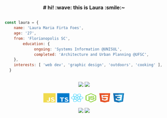 <h3 align="center">
  <b>
    # hi! :wave: this is Laura :smile:~
  </b>
</h3>

##

```javascript
const laura = {
	name: 'Laura Maria Firta Foes',
	age: '27',
	from: 'Florianopolis SC',
        education: {
             ongoing: 'Systems Information @UNISUL',
             completed: 'Architecture and Urban Planning @UFSC',
	},
	interests: [ 'web dev', 'graphic design', 'outdoors', 'cooking' ],
  }
```

##

<div align="center">
  <img height="200em" src="https://github-readme-stats.vercel.app/api?username=laufoes&show_icons=true&theme=tokyonight&include_all_commits=true&count_private=true"/>
  <img height="200em" src="https://github-readme-stats.vercel.app/api/top-langs/?username=laufoes&layout=compact&langs_count=7&theme=tokyonight"/>
</div>

<div align="center" style="display: inline_block"><br>
  <img align="center" alt="Laura-Js" height="30" width="40" src="https://raw.githubusercontent.com/devicons/devicon/master/icons/javascript/javascript-plain.svg">
  <img align="center" alt="Laura-Ts" height="30" width="40" src="https://raw.githubusercontent.com/devicons/devicon/master/icons/typescript/typescript-original.svg">
  <img align="center" alt="Laura-React" height="30" width="40" src="https://raw.githubusercontent.com/devicons/devicon/master/icons/react/react-original.svg">
  <img align="center" alt="Laura-Node" height="30" width="40" src="https://raw.githubusercontent.com/devicons/devicon/master/icons/nodejs/nodejs-original.svg">
  <img align="center" alt="Laura-HTML" height="30" width="40" src="https://raw.githubusercontent.com/devicons/devicon/master/icons/html5/html5-original.svg">
  <img align="center" alt="Laura-CSS" height="30" width="40" src="https://raw.githubusercontent.com/devicons/devicon/master/icons/css3/css3-original.svg">
</div>

<br>

<div align="center"> 
  <a href="mailto:foeslaura@gmail.com"><img src="https://img.shields.io/badge/-Gmail-%23333?style=for-the-badge&logo=gmail&logoColor=white" target="_blank"></a>
  <a href="https://www.linkedin.com/in/laurafoes/" target="_blank"><img src="https://img.shields.io/badge/-LinkedIn-%230077B5?style=for-the-badge&logo=linkedin&logoColor=white" target="_blank"></a>
</div>
